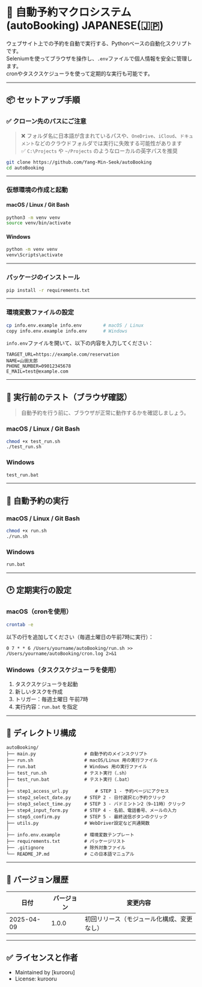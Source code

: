 # 📅 自動予約マクロシステム (autoBooking) JAPANESE(🇯🇵)

ウェブサイト上での予約を自動で実行する、Pythonベースの自動化スクリプトです。  
Seleniumを使ってブラウザを操作し、`.env`ファイルで個人情報を安全に管理します。  
cronやタスクスケジューラを使って定期的な実行も可能です。

---

## 📦 セットアップ手順

### ✅ クローン先のパスにご注意

> ❌ フォルダ名に日本語が含まれているパスや、`OneDrive`、`iCloud`、`ドキュメント`などのクラウドフォルダでは実行に失敗する可能性があります  
> ✅ `C:\Projects` や `~/Projects` のようなローカルの英字パスを推奨

```bash
git clone https://github.com/Yang-Min-Seok/autoBooking
cd autoBooking
```

---

### 仮想環境の作成と起動

#### macOS / Linux / Git Bash

```bash
python3 -m venv venv
source venv/bin/activate
```

#### Windows

```cmd
python -m venv venv
venv\Scripts\activate
```

---

### パッケージのインストール

```bash
pip install -r requirements.txt
```

---

### 環境変数ファイルの設定

```bash
cp info.env.example info.env        # macOS / Linux
copy info.env.example info.env      # Windows
```

`info.env`ファイルを開いて、以下の内容を入力してください：

```env
TARGET_URL=https://example.com/reservation
NAME=山田太郎
PHONE_NUMBER=09012345678
E_MAIL=test@example.com
```

---

## 🧪 実行前のテスト（ブラウザ確認）

> 自動予約を行う前に、ブラウザが正常に動作するかを確認しましょう。

### macOS / Linux / Git Bash

```bash
chmod +x test_run.sh
./test_run.sh
```

### Windows

```cmd
test_run.bat
```

---

## 🚀 自動予約の実行

### macOS / Linux / Git Bash

```bash
chmod +x run.sh
./run.sh
```

### Windows

```cmd
run.bat
```

---

## 🕑 定期実行の設定

### macOS（cronを使用）

```bash
crontab -e
```

以下の行を追加してください（毎週土曜日の午前7時に実行）：

```cron
0 7 * * 6 /Users/yourname/autoBooking/run.sh >> /Users/yourname/autoBooking/cron.log 2>&1
```

### Windows（タスクスケジューラを使用）

1. タスクスケジューラを起動  
2. 新しいタスクを作成  
3. トリガー：毎週土曜日 午前7時  
4. 実行内容：`run.bat` を指定

---

## 📁 ディレクトリ構成

```
autoBooking/
├── main.py                  # 自動予約のメインスクリプト
├── run.sh                   # macOS/Linux 用の実行ファイル
├── run.bat                  # Windows 用の実行ファイル
├── test_run.sh              # テスト実行（.sh）
├── test_run.bat             # テスト実行（.bat）
│
├── step1_access_url.py          # STEP 1 - 予約ページにアクセス
├── step2_select_date.py     # STEP 2 - 日付選択と○予約クリック
├── step3_select_time.py     # STEP 3 - バドミントン2（9–11時）クリック
├── step4_input_form.py      # STEP 4 - 名前、電話番号、メールの入力
├── step5_confirm.py         # STEP 5 - 最終送信ボタンのクリック
├── utils.py                 # WebDriver設定など共通関数
│
├── info.env.example         # 環境変数テンプレート
├── requirements.txt         # パッケージリスト
├── .gitignore               # 除外対象ファイル
└── README_JP.md             # この日本語マニュアル
```

---

## 📌 バージョン履歴

| 日付       | バージョン | 変更内容                           |
|------------|------------|------------------------------------|
| 2025-04-09 | 1.0.0      | 初回リリース（モジュール化構成、変更なし） |

---

## ✅ ライセンスと作者

- Maintained by [kurooru]  
- License: kurooru